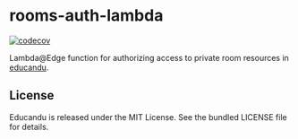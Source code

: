 # rooms-auth-lambda

[![codecov](https://codecov.io/gh/educandu/rooms-auth-lambda/branch/main/graph/badge.svg?token=SM7ANNBT3A)](https://codecov.io/gh/educandu/rooms-auth-lambda)

Lambda@Edge function for authorizing access to private room resources in [educandu](https://github.com/educandu/educandu).

## License

Educandu is released under the MIT License. See the bundled LICENSE file for details.
